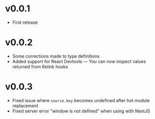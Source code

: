# v0.0.1
* First release

# v0.0.2
* Some corrections made to type definitions
* Added support for React Devtools — You can now inspect values returned from Relink hooks

# v0.0.3
* Fixed issue where `source.key` becomes undefined after hot module replacement
* Fixed server error "window is not defined" when using with NextJS
